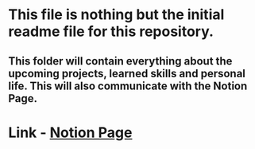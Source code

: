 # This file is nothing but the initial readme file for this repository. 
## This folder will contain everything about the upcoming projects, learned skills and personal life. This will also communicate with the Notion Page.

# **Link - [Notion Page](https://www.notion.so/sohansecondbrain/Sohan-s-Workspace-61b23197e27a4ea08c2075c412f98bcb?pvs=4)**





